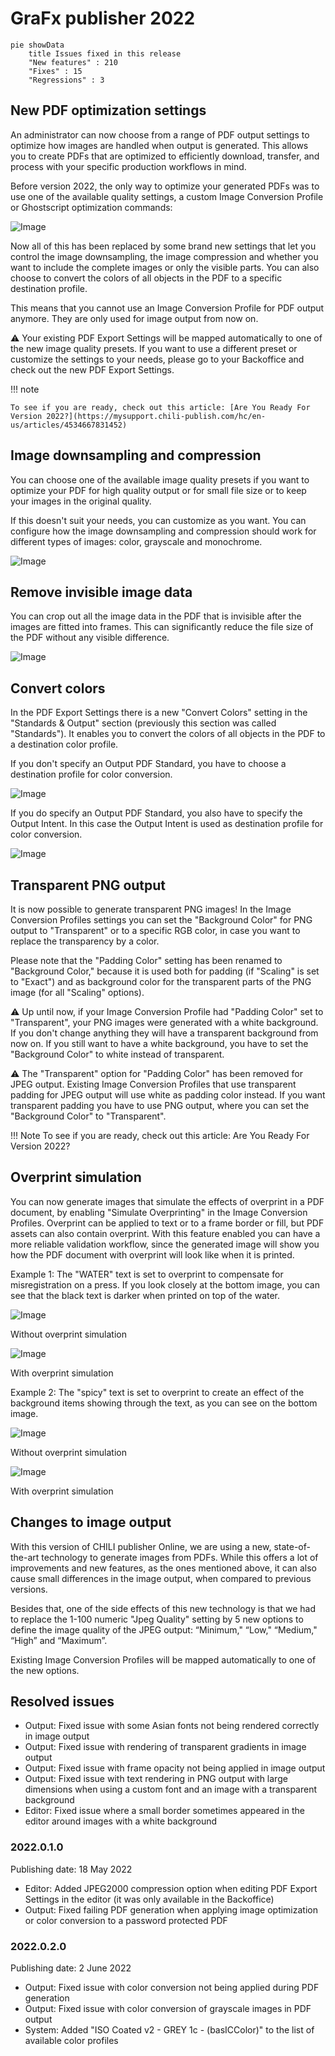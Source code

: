 # GraFx publisher 2022

``` mermaid
pie showData
    title Issues fixed in this release
    "New features" : 210
    "Fixes" : 15
    "Regressions" : 3
```

## New PDF optimization settings

An administrator can now choose from a range of PDF output settings to optimize how images are handled when output is generated. This allows you to create PDFs that are optimized to efficiently download, transfer, and process with your specific production workflows in mind.

Before version 2022, the only way to optimize your generated PDFs was to use one of the available quality settings, a custom Image Conversion Profile or Ghostscript optimization commands:

![Image](img/rn/2022_1.png)

Now all of this has been replaced by some brand new settings that let you control the image downsampling, the image compression and whether you want to include the complete images or only the visible parts. You can also choose to convert the colors of all objects in the PDF to a specific destination profile.

This means that you cannot use an Image Conversion Profile for PDF output anymore. They are only used for image output from now on.

⚠️ Your existing PDF Export Settings will be mapped automatically to one of the new image quality presets. If you want to use a different preset or customize the settings to your needs, please go to your Backoffice and check out the new PDF Export Settings.

!!! note

	To see if you are ready, check out this article: [Are You Ready For Version 2022?](https://mysupport.chili-publish.com/hc/en-us/articles/4534667831452)

## Image downsampling and compression

You can choose one of the available image quality presets if you want to optimize your PDF for high quality output or for small file size or to keep your images in the original quality.

If this doesn't suit your needs, you can customize as you want. You can configure how the image downsampling and compression should work for different types of images: color, grayscale and monochrome.

![Image](img/rn/2022_2.png)

## Remove invisible image data

You can crop out all the image data in the PDF that is invisible after the images are fitted into frames. This can significantly reduce the file size of the PDF without any visible difference.

![Image](img/rn/2022_3.png)

## Convert colors

In the PDF Export Settings there is a new "Convert Colors" setting in the "Standards & Output" section (previously this section was called "Standards"). It enables you to convert the colors of all objects in the PDF to a destination color profile.

If you don't specify an Output PDF Standard, you have to choose a destination profile for color conversion.

![Image](img/rn/2022_4.png)

If you do specify an Output PDF Standard, you also have to specify the Output Intent. In this case the Output Intent is used as destination profile for color conversion.

![Image](img/rn/2022_5.png)

## Transparent PNG output

It is now possible to generate transparent PNG images! In the Image Conversion Profiles settings you can set the "Background Color" for PNG output to "Transparent" or to a specific RGB color, in case you want to replace the transparency by a color.

Please note that the "Padding Color" setting has been renamed to "Background Color," because it is used both for padding (if "Scaling" is set to "Exact") and as background color for the transparent parts of the PNG image (for all "Scaling" options).

⚠️ Up until now, if your Image Conversion Profile had "Padding Color" set to "Transparent", your PNG images were generated with a white background. If you don't change anything they will have a transparent background from now on. If you still want to have a white background, you have to set the "Background Color" to white instead of transparent.

⚠️ The "Transparent" option for "Padding Color" has been removed for JPEG output. Existing Image Conversion Profiles that use transparent padding for JPEG output will use white as padding color instead. If you want transparent padding you have to use PNG output, where you can set the "Background Color" to "Transparent".


!!! Note
	To see if you are ready, check out this article: Are You Ready For Version 2022?

## Overprint simulation

You can now generate images that simulate the effects of overprint in a PDF document, by enabling "Simulate Overprinting" in the Image Conversion Profiles. Overprint can be applied to text or to a frame border or fill, but PDF assets can also contain overprint. With this feature enabled you can have a more reliable validation workflow, since the generated image will show you how the PDF document with overprint will look like when it is printed.

Example 1: The "WATER" text is set to overprint to compensate for misregistration on a press. If you look closely at the bottom image, you can see that the black text is darker when printed on top of the water.

![Image](img/rn/2022_6.jpeg)

Without overprint simulation

![Image](img/rn/2022_7.jpeg)

With overprint simulation

Example 2: The "spicy" text is set to overprint to create an effect of the background items showing through the text, as you can see on the bottom image.

![Image](img/rn/2022_8.jpeg)

Without overprint simulation

![Image](img/rn/2022_9.jpeg)

With overprint simulation

## Changes to image output

With this version of CHILI publisher Online, we are using a new, state-of-the-art technology to generate images from PDFs. While this offers a lot of improvements and new features, as the ones mentioned above, it can also cause small differences in the image output, when compared to previous versions.

Besides that, one of the side effects of this new technology is that we had to replace the 1-100 numeric "Jpeg Quality" setting by 5 new options to define the image quality of the JPEG output: “Minimum," “Low," “Medium," “High” and “Maximum”.

Existing Image Conversion Profiles will be mapped automatically to one of the new options.

## Resolved issues
- Output: Fixed issue with some Asian fonts not being rendered correctly in image output
- Output: Fixed issue with rendering of transparent gradients in image output
- Output: Fixed issue with frame opacity not being applied in image output
- Output: Fixed issue with text rendering in PNG output with large dimensions when using a custom font and an image with a transparent background
- Editor: Fixed issue where a small border sometimes appeared in the editor around images with a white background

### 2022.0.1.0

Publishing date: 18 May 2022

- Editor: Added JPEG2000 compression option when editing PDF Export Settings in the editor (it was only available in the Backoffice)
- Output: Fixed failing PDF generation when applying image optimization or color conversion to a password protected PDF

### 2022.0.2.0

Publishing date: 2 June 2022

- Output: Fixed issue with color conversion not being applied during PDF generation
- Output: Fixed issue with color conversion of grayscale images in PDF output
- System: Added "ISO Coated v2 - GREY 1c - (basICColor)" to the list of available color profiles